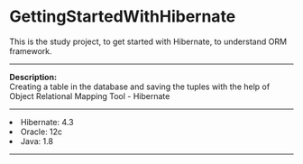 # GettingStartedWithHibernate
This is the study project, to get started with Hibernate, to understand ORM framework.
<hr>
<b>Description: </b> <br/>
Creating a table in the database and saving the tuples with the help of Object Relational Mapping Tool - Hibernate

<hr>
<li>Hibernate: 4.3</li> 
<li>Oracle: 12c</li> 
<li>Java: 1.8</li> 
<hr>

